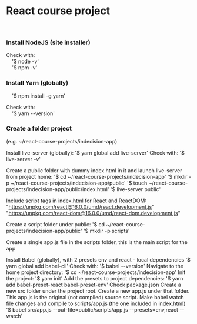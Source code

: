 <h1>React course project</h1>
<br>
<h3>Install NodeJS (site installer)</h3>
<p>
  Check with:<br>
  &nbsp;&nbsp;&nbsp;&nbsp;'$ node -v'<br> 
  &nbsp;&nbsp;&nbsp;&nbsp;'$ npm -v'<br>
</p>  

<h3>Install Yarn (globally)</h3>
<p>
  &nbsp;&nbsp;&nbsp;&nbsp;'$ npm install -g yarn'
<p>
<p>
  Check with:<br>
  &nbsp;&nbsp;&nbsp;&nbsp;'$ yarn --version'
</p>
<h3>Create a folder project</h3>
<p>
(e.g. ~/react-course-projects/indecision-app)
</p>
Install live-server (globally):
'$ yarn global add live-server'
Check with:
'$ live-server -v'

Create a public folder with dummy index.html in it and launch live-server from project home:
'$ cd ~/react-course-projects/indecision-app'
'$ mkdir -p ~/react-course-projects/indecision-app/public'
'$ touch ~/react-course-projects/indecision-app/public/index.html'
'$ live-server public'

Include script tags in index.html for React and ReactDOM:
"https://unpkg.com/react@16.0.0/umd/react.development.js"
"https://unpkg.com/react-dom@16.0.0/umd/react-dom.development.js" 

Create a script folder under public:
'$ cd ~/react-course-projects/indecision-app/public'
'$ mkdir -p scripts'

Create a single app.js file in the scripts folder, this is the main script for the app

Install Babel (globally), with 2 presets env and react - local dependencies
'$ yarn global add babel-cli'
Check with:
'$ babel --version'
Navigate to the home project directory:
'$ cd ~/react-course-projects/indecision-app'
Init the project:
'$ yarn init'
Add the presets to project dependencies:
'$ yarn add babel-preset-react babel-preset-env'
Check package.json
Create a new src folder under the project root. Create a new app.js under that folder.
This app.js is the original (not compiled) source script.
Make babel watch file changes and compile to scripts/app.js (the one included in index.html)
'$ babel src/app.js --out-file=public/scripts/app.js --presets=env,react --watch' 



